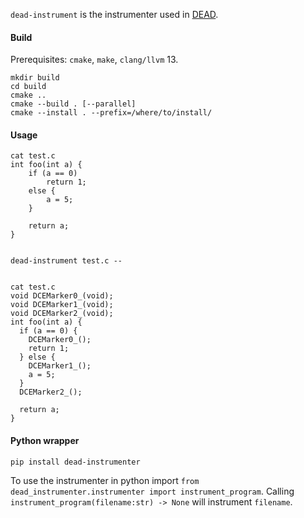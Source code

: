 `dead-instrument` is the instrumenter used in [DEAD](https://github.com/DeadCodeProductions/dead_instrumenter).


#### Build

Prerequisites: `cmake`, `make`, `clang/llvm` 13.

```
mkdir build
cd build
cmake .. 
cmake --build . [--parallel]
cmake --install . --prefix=/where/to/install/
```

#### Usage
```
cat test.c
int foo(int a) {
    if (a == 0)
        return 1;
    else {
        a = 5;
    }

    return a;
}


dead-instrument test.c --


cat test.c
void DCEMarker0_(void);
void DCEMarker1_(void);
void DCEMarker2_(void);
int foo(int a) {
  if (a == 0) {
    DCEMarker0_();
    return 1;
  } else {
    DCEMarker1_();
    a = 5;
  }
  DCEMarker2_();

  return a;
}
```



#### Python wrapper

`pip install dead-instrumenter`


To use the instrumenter in python import `from dead_instrumenter.instrumenter import instrument_program`. 
Calling `instrument_program(filename:str) -> None` will instrument `filename`.
